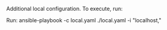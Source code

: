 Additional local configuration. To execute, run:

Run:
     ansible-playbook -c local.yaml ./local.yaml -i "localhost,"
